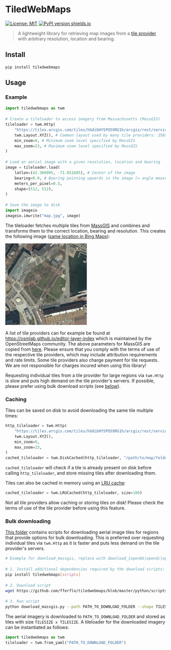 # TiledWebMaps

[![License: MIT](https://img.shields.io/badge/License-MIT-yellow.svg)](https://opensource.org/licenses/MIT) [![PyPI version shields.io](https://img.shields.io/pypi/v/tiledwebmaps.svg)](https://pypi.python.org/pypi/tiledwebmaps/)

> A lightweight library for retrieving map images from a [tile provider](https://en.wikipedia.org/wiki/Tiled_web_map) with arbitrary resolution, location and bearing.

## Install

```
pip install tiledwebmaps
```

## Usage

### Example

```python
import tiledwebmaps as twm

# Create a tileloader to access imagery from Massachusetts (MassGIS)
tileloader = twm.Http(
    "https://tiles.arcgis.com/tiles/hGdibHYSPO59RG1h/arcgis/rest/services/orthos2021/MapServer/tile/{zoom}/{y}/{x}",
    twm.Layout.XYZ(), # Common layout used by many tile providers: 256x256 tiles in epsg:3857 projection
    min_zoom=0, # Minimum zoom level specified by MassGIS
    max_zoom=23, # Maximum zoom level specified by MassGIS
)

# Load an aerial image with a given resolution, location and bearing
image = tileloader.load(
    latlon=(42.360995, -71.051685), # Center of the image
    bearing=0.0, # Bearing pointing upwards in the image (= angle measured clockwise from north)
    meters_per_pixel=0.5,
    shape=(512, 512),
)

# Save the image to disk
import imageio
imageio.imwrite("map.jpg", image)
```

The tileloader fetches multiple tiles from [MassGIS](https://www.mass.gov/orgs/massgis-bureau-of-geographic-information) and combines and transforms them to the correct location, bearing and resolution. This creates the following image ([same location in Bing Maps](https://www.bing.com/maps/?cp=42.360995%7E-71.051683&lvl=18.5&style=a)):

<img src="images/map.jpg" width="256" height="256"/>

A list of tile providers can for example be found at https://osmlab.github.io/editor-layer-index which is maintained by the OpenStreetMaps community. The above parameters for MassGIS are copied from [here](https://github.com/osmlab/editor-layer-index/blob/gh-pages/sources/north-america/us/ma/MassGIS_2021_Aerial.geojson). Please ensure that you comply with the terms of use of the respective tile providers, which may include attribution requirements and rate limits. Some tile providers also charge payment for tile requests. We are not responsible for charges incured when using this library!

Requesting individual tiles from a tile provider for large regions via ``twm.Http`` is slow and puts high demand on the tile provider's servers. If possible, please prefer using bulk download scripts (see [below](#bulk-downloading)).

### Caching

Tiles can be saved on disk to avoid downloading the same tile multiple times:

```python
http_tileloader = twm.Http(
    "https://tiles.arcgis.com/tiles/hGdibHYSPO59RG1h/arcgis/rest/services/orthos2021/MapServer/tile/{zoom}/{y}/{x}",
    twm.Layout.XYZ(),
    min_zoom=0,
    max_zoom=23,
)
cached_tileloader = twm.DiskCached(http_tileloader, "/path/to/map/folder")
```

`cached_tileloader` will check if a tile is already present on disk before calling `http_tileloader`, and store missing tiles after downloading them.

Tiles can also be cached in memory using an [LRU cache](https://en.wikipedia.org/wiki/Cache_replacement_policies#LRU):

```python
cached_tileloader = twm.LRUCached(http_tileloader, size=100)
```

Not all tile providers allow caching or storing tiles on disk! Please check the terms of use of the tile provider before using this feature.

### Bulk downloading

[This folder](https://github.com/fferflo/tiledwebmaps/tree/master/python/scripts) contains scripts for downloading aerial image tiles for regions that provide options for bulk downloading. This is preferred over requesting individual tiles via ``twm.Http`` as it is faster and puts less demand on the tile provider's servers.

```bash
# Example for download_massgis, replace with download_{openbb|opendc|opennrw|opensaxony|nconemap} for other regions

# 1. Install additional dependencies required by the download scripts:
pip install tiledwebmaps[scripts]

# 2. Download script
wget https://github.com/fferflo/tiledwebmaps/blob/master/python/scripts/download_massgis.py

# 3. Run script
python download_massgis.py --path PATH_TO_DOWNLOAD_FOLDER --shape TILESIZE
```

The aerial imagery is downloaded to ``PATH_TO_DOWNLOAD_FOLDER`` and stored as tiles with size ``TILESIZE x TILESIZE``. A tileloader for the downloaded imagery can be instantiated as follows:

```python
import tiledwebmaps as twm
tileloader = twm.from_yaml("PATH_TO_DOWNLOAD_FOLDER")
```